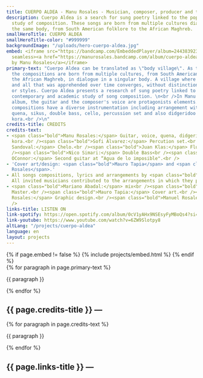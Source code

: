 ```yaml
---
title: CUERPO ALDEA - Manu Rosales - Musician, composer, producer and teacher
description: Cuerpo Aldea is a search for sung poetry linked to the popular and contemporary
  study of composition. These songs are born from multiple cultures dialoguing in
  the same body, from South American folklore to the African Maghreb.
smallHeroTitle: CUERPO ALDEA
smallHeroTitle-color: "#999999"
backgroundImage: "/uploads/hero-cuerpo-aldea.jpg"
embed: <iframe src="https://bandcamp.com/EmbeddedPlayer/album=2443839239/size=large/bgcol=333333/linkcol=ffffff/minimal=true/transparent=true/"
  seamless><a href="https://manurosales.bandcamp.com/album/cuerpo-aldea">Cuerpo Aldea
  by Manu Rosales</a></iframe>
primary-text: "Cuerpo Aldea can be translated as \"body village\". As the title expresses,
  the compositions are born from multiple cultures, from South American folklore to
  the African Maghreb, in dialogue in a singular body. A village where all heard sounds
  and all that was apprehended over time converges, without distinctions of genres
  or styles. Cuerpo Aldea presents a research of sung poetry linked to the popular,
  contemporary and academic study of song composition. \n<br />In Manu Rosales' debut
  album, the guitar and the composer's voice are protagonists elements. However, the
  compositions have a diverse instrumentation including arrangement with flute, clarinet,
  quena, sikus, double bass, cello, percussion set and also didgeridoo and African
  kora.<br />\n"
credits-title: CREDITS
credits-text:
- <span class="bold">Manu Rosales:</span> Guitar, voice, quena, didgeridoo, sicus,
  kora.<br /><span class="bold">Sofi Álvarez:</span> Percution set.<br /><span class="bold">Emmanuel
  Sandoval:</span> Chelo.<br /><span class="bold">Juan Klas:</span> Flute and clarinet.<br
  /><span class="bold">Nico Simari:</span> Double Bass<br /><span class="bold">Guillermo
  OConnor:</span> Second guitar at “Agua de lo imposible".<br />
- 'Cover art/design: <span class="bold">Mauro Tapia</span> and <span class="bold">Lucía
  Rosales</span>.'
- All songs compositions, lyrics and arrangements by <span class="bold">Manu Rosales</span>.
  All invited musicians contributed to the arrangements in which they participated.
- <span class="bold">Mariano Abadal:</span> mix<br /><span class="bold">Fernando Richard:</span>
  Master.<br /><span class="bold">Mauro Tapia:</span> Cover art.<br /><span class="bold">Lucía
  Rosales:</span> Graphic design.<br /><span class="bold">Manuel Rosales:</span> Production.<br
  />
links-title: LISTEN ON
link-spotify: https://open.spotify.com/album/0cV1yAHx9NSEsyFyMBoQs4?si=rsyG5TeWS0SCUgJRZL8JBg
link-youtube: https://www.youtube.com/watch?v=6ZW9Slotpy8
altLang: "/projects/cuerpo-aldea"
language: en
layout: projects
---
```


<section>
    {% if page.embed != false %}
        {% include projects/embed.html %}
    {% endif %}
    <div>
        {% for paragraph in page.primary-text %}
            <p>
                {{ paragraph }}
            </p>
        {% endfor %}
    </div>
    <h2>
        {{ page.credits-title }} —
    </h2>
    <div>
        {% for paragraph in page.credits-text %}
            <p>
                {{ paragraph }}
            </p>
        {% endfor %}
    </div>
    <h2>
        {{ page.links-title }} —
    </h2>
    <div id="bio-text-links">
        <a href="{{ page.link-spotify }}">
            <i class="fa-brands fa-spotify"></i>
        </a>
        <a href="{{ page.link-youtube }}">
            <i class="fa-brands fa-youtube"></i>
        </a>
    </div>
</section>